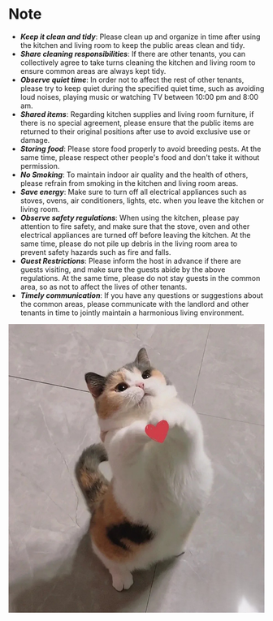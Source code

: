 
# Note
- ***Keep it clean and tidy***: Please clean up and organize in time after using the kitchen and living room to keep the public areas clean and tidy.
- ***Share cleaning responsibilities***: If there are other tenants, you can collectively agree to take turns cleaning the kitchen and living room to ensure common areas are always kept tidy.
- ***Observe quiet time***: In order not to affect the rest of other tenants, please try to keep quiet during the specified quiet time, such as avoiding loud noises, playing music or watching TV between 10:00 pm and 8:00 am.
- ***Shared items***: Regarding kitchen supplies and living room furniture, if there is no special agreement, please ensure that the public items are returned to their original positions after use to avoid exclusive use or damage.
- ***Storing food***: Please store food properly to avoid breeding pests. At the same time, please respect other people's food and don't take it without permission.
- ***No Smoking***: To maintain indoor air quality and the health of others, please refrain from smoking in the kitchen and living room areas.
- ***Save energy***: Make sure to turn off all electrical appliances such as stoves, ovens, air conditioners, lights, etc. when you leave the kitchen or living room.
- ***Observe safety regulations***: When using the kitchen, please pay attention to fire safety, and make sure that the stove, oven and other electrical appliances are turned off before leaving the kitchen. At the same time, please do not pile up debris in the living room area to prevent safety hazards such as fire and falls.
- ***Guest Restrictions***: Please inform the host in advance if there are guests visiting, and make sure the guests abide by the above regulations. At the same time, please do not stay guests in the common area, so as not to affect the lives of other tenants.
- ***Timely communication***: If you have any questions or suggestions about the common areas, please communicate with the landlord and other tenants in time to jointly maintain a harmonious living environment.

![image](https://github.com/Yangtze-zzz/Mixed_Reality/blob/main/egg.jpg)
